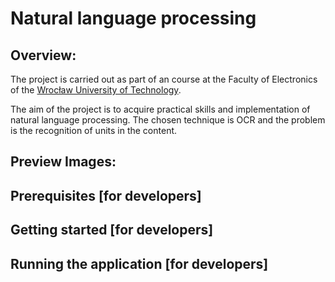 
# Natural language processing<br/>


## Overview:

The project is carried out as part of an course at the Faculty of Electronics of the [Wrocław University of Technology](http://pwr.edu.pl/en/).

The aim of the project is to acquire practical skills and implementation of natural language processing.
The chosen technique is OCR and the problem is the recognition of units in the content.


## Preview Images:


## Prerequisites [for developers]

## Getting started [for developers]

## Running the application [for developers]

